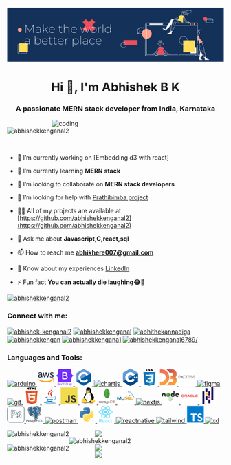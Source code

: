 ![logo](https://github.com/abhishekkenganal2/abhishekkenganal2/blob/main/github_banner.png)
<h1 align="center">Hi 👋, I'm Abhishek B K</h1>
<h3 align="center">A passionate MERN stack developer from India, Karnataka</h3>

<p><img align="right" alt="coding" width="400" src="https://img.etimg.com/thumb/width-1200,height-900,imgsize-638053,resizemode-75,msid-84146083/prime/technology-and-startups/booting-up-developer-economy-how-tech-startups-are-helping-coders-build-and-test-software-faster.jpg"></p>

<p align="left"> <img src="https://komarev.com/ghpvc/?username=abhishekkenganal2&label=Profile%20views&color=0e75b6&style=flat" alt="abhishekkenganal2" /> </p>
<br>

- 🔭 I’m currently working on [Embedding d3 with react]

- 🌱 I’m currently learning **MERN stack**

- 👯 I’m looking to collaborate on **MERN stack developers**

- 🤝 I’m looking for help with [Prathibimba project](https://github.com/abhishekkenganal2/Prathibimba)

- 👨‍💻 All of my projects are available at [https://github.com/abhishekkenganal2](https://github.com/abhishekkenganal2)

- 💬 Ask me about **Javascript,C,react,sql**

- 📫 How to reach me **abhikhere007@gmail.com**

- 📄 Know about my experiences [LinkedIn](https://www.linkedin.com/in/abhishek-kenganal2/)

- ⚡ Fun fact **You can actually die laughing😂🤣**

<p align="left"> <a href="https://github.com/ryo-ma/github-profile-trophy"><img src="https://github-profile-trophy.vercel.app/?username=abhishekkenganal2" alt="abhishekkenganal2" /></a> </p>
<h3 align="left">Connect with me:</h3>
<p align="left">
<a href="https://linkedin.com/in/abhishek-kenganal2" target="blank"><img align="center" src="https://raw.githubusercontent.com/rahuldkjain/github-profile-readme-generator/master/src/images/icons/Social/linked-in-alt.svg" alt="abhishek-kenganal2" height="30" width="40" /></a>
<a href="https://instagram.com/abhishekkenganal" target="blank"><img align="center" src="https://raw.githubusercontent.com/rahuldkjain/github-profile-readme-generator/master/src/images/icons/Social/instagram.svg" alt="abhishekkenganal" height="30" width="40" /></a>
<a href="https://www.youtube.com/c/abhithekannadiga" target="blank"><img align="center" src="https://raw.githubusercontent.com/rahuldkjain/github-profile-readme-generator/master/src/images/icons/Social/youtube.svg" alt="abhithekannadiga" height="30" width="40" /></a>
<a href="https://www.codechef.com/users/abhishekkengan" target="blank"><img align="center" src="https://cdn.jsdelivr.net/npm/simple-icons@3.1.0/icons/codechef.svg" alt="abhishekkengan" height="30" width="40" /></a>
<a href="https://www.hackerrank.com/abhishekkengana1" target="blank"><img align="center" src="https://raw.githubusercontent.com/rahuldkjain/github-profile-readme-generator/master/src/images/icons/Social/hackerrank.svg" alt="abhishekkengana1" height="30" width="40" /></a>
<a href="https://auth.geeksforgeeks.org/user/abhishekkenganal6789/" target="blank"><img align="center" src="https://raw.githubusercontent.com/rahuldkjain/github-profile-readme-generator/master/src/images/icons/Social/geeks-for-geeks.svg" alt="abhishekkenganal6789/" height="30" width="40" /></a>
</p>

<h3 align="left">Languages and Tools:</h3>
<p align="left"> <a href="https://www.arduino.cc/" target="_blank" rel="noreferrer"> <img src="https://cdn.worldvectorlogo.com/logos/arduino-1.svg" alt="arduino" width="40" height="40"/> </a> <a href="https://aws.amazon.com" target="_blank" rel="noreferrer"> <img src="https://raw.githubusercontent.com/devicons/devicon/master/icons/amazonwebservices/amazonwebservices-original-wordmark.svg" alt="aws" width="40" height="40"/> </a> <a href="https://getbootstrap.com" target="_blank" rel="noreferrer"> <img src="https://raw.githubusercontent.com/devicons/devicon/master/icons/bootstrap/bootstrap-plain-wordmark.svg" alt="bootstrap" width="40" height="40"/> </a> <a href="https://www.cprogramming.com/" target="_blank" rel="noreferrer"> <img src="https://raw.githubusercontent.com/devicons/devicon/master/icons/c/c-original.svg" alt="c" width="40" height="40"/> </a> <a href="https://www.chartjs.org" target="_blank" rel="noreferrer"> <img src="https://www.chartjs.org/media/logo-title.svg" alt="chartjs" width="40" height="40"/> </a> <a href="https://www.w3schools.com/cpp/" target="_blank" rel="noreferrer"> <img src="https://raw.githubusercontent.com/devicons/devicon/master/icons/cplusplus/cplusplus-original.svg" alt="cplusplus" width="40" height="40"/> </a> <a href="https://www.w3schools.com/css/" target="_blank" rel="noreferrer"> <img src="https://raw.githubusercontent.com/devicons/devicon/master/icons/css3/css3-original-wordmark.svg" alt="css3" width="40" height="40"/> </a> <a href="https://d3js.org/" target="_blank" rel="noreferrer"> <img src="https://raw.githubusercontent.com/devicons/devicon/master/icons/d3js/d3js-original.svg" alt="d3js" width="40" height="40"/> </a> <a href="https://expressjs.com" target="_blank" rel="noreferrer"> <img src="https://raw.githubusercontent.com/devicons/devicon/master/icons/express/express-original-wordmark.svg" alt="express" width="40" height="40"/> </a> <a href="https://www.figma.com/" target="_blank" rel="noreferrer"> <img src="https://www.vectorlogo.zone/logos/figma/figma-icon.svg" alt="figma" width="40" height="40"/> </a> <a href="https://git-scm.com/" target="_blank" rel="noreferrer"> <img src="https://www.vectorlogo.zone/logos/git-scm/git-scm-icon.svg" alt="git" width="40" height="40"/> </a> <a href="https://www.w3.org/html/" target="_blank" rel="noreferrer"> <img src="https://raw.githubusercontent.com/devicons/devicon/master/icons/html5/html5-original-wordmark.svg" alt="html5" width="40" height="40"/> </a> <a href="https://www.java.com" target="_blank" rel="noreferrer"> <img src="https://raw.githubusercontent.com/devicons/devicon/master/icons/java/java-original.svg" alt="java" width="40" height="40"/> </a> <a href="https://developer.mozilla.org/en-US/docs/Web/JavaScript" target="_blank" rel="noreferrer"> <img src="https://raw.githubusercontent.com/devicons/devicon/master/icons/javascript/javascript-original.svg" alt="javascript" width="40" height="40"/> </a> <a href="https://www.linux.org/" target="_blank" rel="noreferrer"> <img src="https://raw.githubusercontent.com/devicons/devicon/master/icons/linux/linux-original.svg" alt="linux" width="40" height="40"/> </a> <a href="https://www.mongodb.com/" target="_blank" rel="noreferrer"> <img src="https://raw.githubusercontent.com/devicons/devicon/master/icons/mongodb/mongodb-original-wordmark.svg" alt="mongodb" width="40" height="40"/> </a> <a href="https://www.mysql.com/" target="_blank" rel="noreferrer"> <img src="https://raw.githubusercontent.com/devicons/devicon/master/icons/mysql/mysql-original-wordmark.svg" alt="mysql" width="40" height="40"/> </a> <a href="https://nextjs.org/" target="_blank" rel="noreferrer"> <img src="https://cdn.worldvectorlogo.com/logos/nextjs-2.svg" alt="nextjs" width="40" height="40"/> </a> <a href="https://nodejs.org" target="_blank" rel="noreferrer"> <img src="https://raw.githubusercontent.com/devicons/devicon/master/icons/nodejs/nodejs-original-wordmark.svg" alt="nodejs" width="40" height="40"/> </a> <a href="https://www.oracle.com/" target="_blank" rel="noreferrer"> <img src="https://raw.githubusercontent.com/devicons/devicon/master/icons/oracle/oracle-original.svg" alt="oracle" width="40" height="40"/> </a> <a href="https://pandas.pydata.org/" target="_blank" rel="noreferrer"> <img src="https://raw.githubusercontent.com/devicons/devicon/2ae2a900d2f041da66e950e4d48052658d850630/icons/pandas/pandas-original.svg" alt="pandas" width="40" height="40"/> </a> <a href="https://www.photoshop.com/en" target="_blank" rel="noreferrer"> <img src="https://raw.githubusercontent.com/devicons/devicon/master/icons/photoshop/photoshop-line.svg" alt="photoshop" width="40" height="40"/> </a> <a href="https://www.postgresql.org" target="_blank" rel="noreferrer"> <img src="https://raw.githubusercontent.com/devicons/devicon/master/icons/postgresql/postgresql-original-wordmark.svg" alt="postgresql" width="40" height="40"/> </a> <a href="https://postman.com" target="_blank" rel="noreferrer"> <img src="https://www.vectorlogo.zone/logos/getpostman/getpostman-icon.svg" alt="postman" width="40" height="40"/> </a> <a href="https://www.python.org" target="_blank" rel="noreferrer"> <img src="https://raw.githubusercontent.com/devicons/devicon/master/icons/python/python-original.svg" alt="python" width="40" height="40"/> </a> <a href="https://reactjs.org/" target="_blank" rel="noreferrer"> <img src="https://raw.githubusercontent.com/devicons/devicon/master/icons/react/react-original-wordmark.svg" alt="react" width="40" height="40"/> </a> <a href="https://reactnative.dev/" target="_blank" rel="noreferrer"> <img src="https://reactnative.dev/img/header_logo.svg" alt="reactnative" width="40" height="40"/> </a> <a href="https://tailwindcss.com/" target="_blank" rel="noreferrer"> <img src="https://www.vectorlogo.zone/logos/tailwindcss/tailwindcss-icon.svg" alt="tailwind" width="40" height="40"/> </a> <a href="https://www.typescriptlang.org/" target="_blank" rel="noreferrer"> <img src="https://raw.githubusercontent.com/devicons/devicon/master/icons/typescript/typescript-original.svg" alt="typescript" width="40" height="40"/> </a> <a href="https://www.adobe.com/products/xd.html" target="_blank" rel="noreferrer"> <img src="https://cdn.worldvectorlogo.com/logos/adobe-xd.svg" alt="xd" width="40" height="40"/> </a> </p>

<p><img align="left" src="https://github-readme-stats.vercel.app/api/top-langs?username=abhishekkenganal2&show_icons=true&locale=en&layout=compact" alt="abhishekkenganal2" /></p>
<p><img align="right" width="300" src="https://i.pinimg.com/originals/35/58/0d/35580d64b9b883fd0e0678595fc2aefd.gif"/></p>
<p><img align="left" src="https://github-readme-stats.vercel.app/api?username=abhishekkenganal2&show_icons=true&locale=en" alt="abhishekkenganal2" /></p>
<p><img align="right"width="300" src="https://encrypted-tbn0.gstatic.com/images?q=tbn:ANd9GcQbIn5TcBkUAfJsFz6QK6UjVLbggon3UrVcKNj2zvbs8w&s"/></p>
<p><img align="left" src="https://github-readme-streak-stats.herokuapp.com/?user=abhishekkenganal2&" alt="abhishekkenganal2" /></p>
<p><img align="right" width="300" src="https://www.google.com/url?sa=i&url=https%3A%2F%2Fwww.spacesworks.com%2Fthe-importance-of-coding%2F&psig=AOvVaw23xqhDbYdnjNhMRhY5oqvZ&ust=1722074873912000&source=images&cd=vfe&opi=89978449&ved=0CBEQjRxqFwoTCLCWppq7xIcDFQAAAAAdAAAAABAE"/></p>


